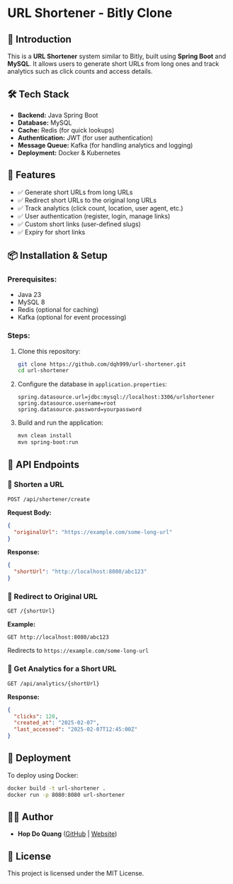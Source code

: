 # URL Shortener - Bitly Clone

## 🚀 Introduction
This is a **URL Shortener** system similar to Bitly, built using **Spring Boot** and **MySQL**. It allows users to generate short URLs from long ones and track analytics such as click counts and access details.

## 🛠 Tech Stack
- **Backend:** Java Spring Boot
- **Database:** MySQL
- **Cache:** Redis (for quick lookups)
- **Authentication:** JWT (for user authentication)
- **Message Queue:** Kafka (for handling analytics and logging)
- **Deployment:** Docker & Kubernetes

## 📌 Features
- ✅ Generate short URLs from long URLs
- ✅ Redirect short URLs to the original long URLs
- ✅ Track analytics (click count, location, user agent, etc.)
- ✅ User authentication (register, login, manage links)
- ✅ Custom short links (user-defined slugs)
- ✅ Expiry for short links

## 📦 Installation & Setup

### Prerequisites:
- Java 23
- MySQL 8
- Redis (optional for caching)
- Kafka (optional for event processing)

### Steps:
1. Clone this repository:
   ```sh
   git clone https://github.com/dqh999/url-shortener.git
   cd url-shortener
   ```
2. Configure the database in `application.properties`:
   ```properties
   spring.datasource.url=jdbc:mysql://localhost:3306/urlshortener
   spring.datasource.username=root
   spring.datasource.password=yourpassword
   ```
3. Build and run the application:
   ```sh
   mvn clean install
   mvn spring-boot:run
   ```

## 📌 API Endpoints

### 🔹 Shorten a URL
```http
POST /api/shortener/create
```
**Request Body:**
```json
{
  "originalUrl": "https://example.com/some-long-url"
}
```
**Response:**
```json
{
  "shortUrl": "http://localhost:8080/abc123"
}
```

### 🔹 Redirect to Original URL
```http
GET /{shortUrl}
```
**Example:**
```
GET http://localhost:8080/abc123
```
Redirects to `https://example.com/some-long-url`

### 🔹 Get Analytics for a Short URL
```http
GET /api/analytics/{shortUrl}
```
**Response:**
```json
{
  "clicks": 120,
  "created_at": "2025-02-07",
  "last_accessed": "2025-02-07T12:45:00Z"
}
```

## 🚀 Deployment
To deploy using Docker:
```sh
docker build -t url-shortener .
docker run -p 8080:8080 url-shortener
```

## 👨‍💻 Author
- **Hop Do Quang** ([GitHub](https://github.com/dqh999) | [Website](https://dqhdev.com))

## 📜 License
This project is licensed under the MIT License.

